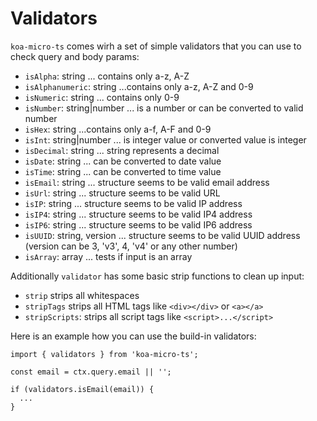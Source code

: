 # Validators

`koa-micro-ts` comes wirh a set of simple validators that you can use to check query and body params:

- `isAlpha`: string ... contains only a-z, A-Z
- `isAlphanumeric`: string ...contains only a-z, A-Z and 0-9
- `isNumeric`: string ... contains only 0-9
- `isNumber`: string|number ... is a number or can be converted to valid number
- `isHex`: string ...contains only a-f, A-F and 0-9
- `isInt`: string|number ... is integer value or converted value is integer
- `isDecimal`: string ... string represents a decimal
- `isDate`: string ... can be converted to date value
- `isTime`: string ... can be converted to time value
- `isEmail`: string ... structure seems to be valid email address
- `isUrl`: string ... structure seems to be valid URL
- `isIP`: string ... structure seems to be valid IP address
- `isIP4`: string ... structure seems to be valid IP4 address
- `isIP6`: string ... structure seems to be valid IP6 address
- `isUUID`: string, version ... structure seems to be valid UUID address (version can be 3, 'v3', 4, 'v4' or any other number)
- `isArray`: array ... tests if input is an array

Additionally `validator` has some basic strip functions to clean up input:

- `strip` strips all whitespaces
- `stripTags` strips all HTML tags like `<div></div>` or `<a></a>`
- `stripScripts`: strips all script tags like `<script>...</script>`

Here is an example how you can use the build-in validators:

```
import { validators } from 'koa-micro-ts';

const email = ctx.query.email || '';

if (validators.isEmail(email)) {
  ...
}
```
